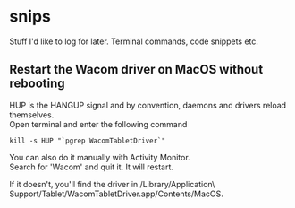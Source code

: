 # snips
Stuff I'd like to log for later. Terminal commands, code snippets etc.

## Restart the Wacom driver on MacOS without rebooting
HUP is the HANGUP signal and by convention, daemons and drivers reload themselves.  
Open terminal and enter the following command
``` 
kill -s HUP "`pgrep WacomTabletDriver`"
```

You can also do it manually with Activity Monitor.  
Search for 'Wacom' and quit it. It will restart.

If it doesn't, you'll find the driver in /Library/Application\ Support/Tablet/WacomTabletDriver.app/Contents/MacOS.

